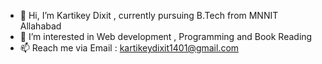 - 👋 Hi, I’m Kartikey Dixit , currently pursuing B.Tech from MNNIT Allahabad
- 👀 I’m interested in Web development , Programming and Book Reading
- 📫 Reach me via Email : kartikeydixit1401@gmail.com

<!---
kartikeydixit/kartikeydixit is a ✨ special ✨ repository because its `README.md` (this file) appears on your GitHub profile.
You can click the Preview link to take a look at your changes.
--->
